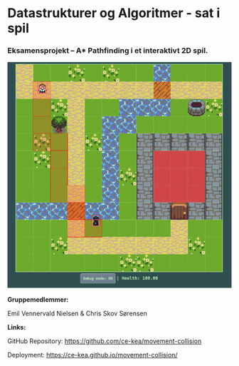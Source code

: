 # Datastrukturer og Algoritmer - sat i spil
### Eksamensprojekt – A* Pathfinding i et interaktivt 2D spil.

![ingame Screenshot](image.png)

**Gruppemedlemmer:**

Emil Vennervald Nielsen & Chris Skov Sørensen

**Links:**

GitHub Repository: https://github.com/ce-kea/movement-collision

Deployment: https://ce-kea.github.io/movement-collision/